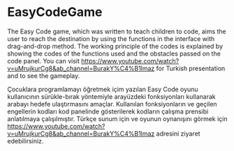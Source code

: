 # EasyCodeGame

The Easy Code game, which was written to teach children to code, aims the user to reach the destination by using the functions in the interface with drag-and-drop method. The working principle of the codes is explained by showing the codes of the functions used and the obstacles passed on the code panel. You can visit https://www.youtube.com/watch?v=uMrujkurCg8&ab_channel=BurakY%C4%B1lmaz for Turkish presentation and to see the gameplay.

Çocuklara programlamayı öğretmek içim yazılan Easy Code oyunu kullanıcının sürükle-bırak yöntemiyle arayüzdeki fonksiyonları kullanarak arabayı hedefe ulaştırmasını amaçlar. Kullanılan fonksiyonların ve geçilen engellerin kodları kod panelinde gösterilerek kodların çalışma prensibi anlatılmaya çalışılmıştır. Türkçe sunum için ve oyunun oynanışını görmek için https://www.youtube.com/watch?v=uMrujkurCg8&ab_channel=BurakY%C4%B1lmaz adresini ziyaret edebilirsiniz.

